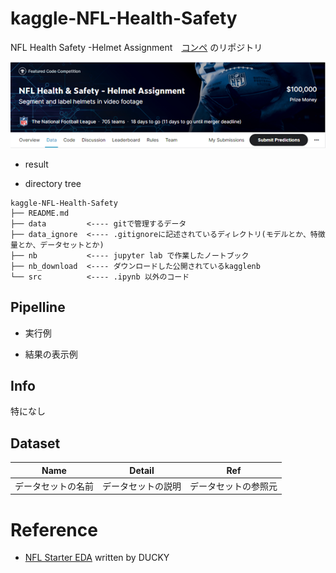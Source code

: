 
# kaggle-NFL-Health-Safety
NFL Health Safety -Helmet Assignment　[コンペ](https://www.kaggle.com/c/nfl-health-and-safety-helmet-assignment)
のリポジトリ

![](https://github.com/utibori-jp/kaggle-NFL-Health-Safety/blob/main/data/info/images/NFL_HELTH.png)

* result

- directory tree
```
kaggle-NFL-Health-Safety
├── README.md
├── data         <---- gitで管理するデータ
├── data_ignore  <---- .gitignoreに記述されているディレクトリ(モデルとか、特徴量とか、データセットとか)
├── nb           <---- jupyter lab で作業したノートブック
├── nb_download  <---- ダウンロードした公開されているkagglenb
└── src          <---- .ipynb 以外のコード
```

## Pipelline
- 実行例

- 結果の表示例

## Info
特になし

## Dataset
|Name|Detail|Ref|
|---|---|---|
|データセットの名前|データセットの説明|データセットの参照元|

# Reference
* [NFL Starter EDA](https://www.kaggle.com/illgamhoduck/nfl-starter-eda/notebook) written by DUCKY



